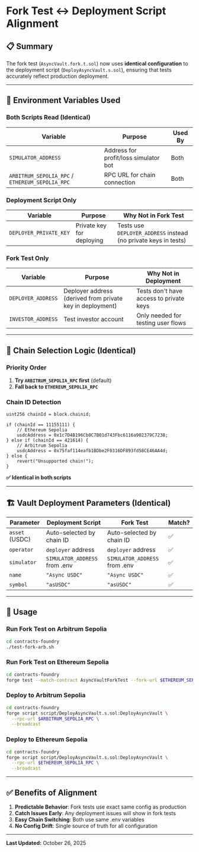 # Fork Test ↔ Deployment Script Alignment

## 📋 Summary

The fork test (`AsyncVault.fork.t.sol`) now uses **identical configuration** to the deployment script (`DeployAsyncVault.s.sol`), ensuring that tests accurately reflect production deployment.

---

## 🔗 Environment Variables Used

### Both Scripts Read (Identical)

| Variable | Purpose | Used By |
|----------|---------|---------|
| `SIMULATOR_ADDRESS` | Address for profit/loss simulator bot | Both |
| `ARBITRUM_SEPOLIA_RPC` / `ETHEREUM_SEPOLIA_RPC` | RPC URL for chain connection | Both |

### Deployment Script Only

| Variable | Purpose | Why Not in Fork Test |
|----------|---------|----------------------|
| `DEPLOYER_PRIVATE_KEY` | Private key for deploying | Tests use `DEPLOYER_ADDRESS` instead (no private keys in tests) |

### Fork Test Only

| Variable | Purpose | Why Not in Deployment |
|----------|---------|----------------------|
| `DEPLOYER_ADDRESS` | Deployer address (derived from private key in deployment) | Tests don't have access to private keys |
| `INVESTOR_ADDRESS` | Test investor account | Only needed for testing user flows |

---

## 🎯 Chain Selection Logic (Identical)

### Priority Order
1. **Try `ARBITRUM_SEPOLIA_RPC` first** (default)
2. **Fall back to `ETHEREUM_SEPOLIA_RPC`**

### Chain ID Detection
```solidity
uint256 chainId = block.chainid;

if (chainId == 11155111) {
    // Ethereum Sepolia
    usdcAddress = 0x1c7D4B196Cb0C7B01d743Fbc6116a902379C7238;
} else if (chainId == 421614) {
    // Arbitrum Sepolia  
    usdcAddress = 0x75faf114eafb1BDbe2F0316DF893fd58CE46AA4d;
} else {
    revert("Unsupported chain!");
}
```

**✅ Identical in both scripts**

---

## 🏗️ Vault Deployment Parameters (Identical)

| Parameter | Deployment Script | Fork Test | Match? |
|-----------|-------------------|-----------|--------|
| `asset` (USDC) | Auto-selected by chain ID | Auto-selected by chain ID | ✅ |
| `operator` | `deployer` address | `deployer` address | ✅ |
| `simulator` | `SIMULATOR_ADDRESS` from .env | `SIMULATOR_ADDRESS` from .env | ✅ |
| `name` | `"Async USDC"` | `"Async USDC"` | ✅ |
| `symbol` | `"asUSDC"` | `"asUSDC"` | ✅ |

---

## 🚀 Usage

### Run Fork Test on Arbitrum Sepolia
```bash
cd contracts-foundry
./test-fork-arb.sh
```

### Run Fork Test on Ethereum Sepolia
```bash
cd contracts-foundry
forge test --match-contract AsyncVaultForkTest --fork-url $ETHEREUM_SEPOLIA_RPC -vv
```

### Deploy to Arbitrum Sepolia
```bash
cd contracts-foundry
forge script script/DeployAsyncVault.s.sol:DeployAsyncVault \
  --rpc-url $ARBITRUM_SEPOLIA_RPC \
  --broadcast
```

### Deploy to Ethereum Sepolia
```bash
cd contracts-foundry
forge script script/DeployAsyncVault.s.sol:DeployAsyncVault \
  --rpc-url $ETHEREUM_SEPOLIA_RPC \
  --broadcast
```

---

## ✅ Benefits of Alignment

1. **Predictable Behavior**: Fork tests use exact same config as production
2. **Catch Issues Early**: Any deployment issues will show in fork tests
3. **Easy Chain Switching**: Both use same .env variables
4. **No Config Drift**: Single source of truth for all configuration

---

**Last Updated:** October 26, 2025
